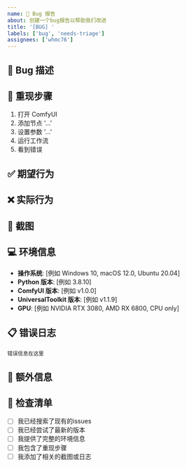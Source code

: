 ```yaml
---
name: 🐛 Bug 报告
about: 创建一个bug报告以帮助我们改进
title: '[BUG] '
labels: ['bug', 'needs-triage']
assignees: ['whmc76']
---
```


## 🐛 Bug 描述
<!-- 请简要描述这个bug -->

## 🔄 重现步骤
<!-- 重现这个bug的步骤： -->
1. 打开 ComfyUI
2. 添加节点 '...'
3. 设置参数 '...'
4. 运行工作流
5. 看到错误

## ✅ 期望行为
<!-- 请描述您期望发生的事情 -->

## ❌ 实际行为
<!-- 请描述实际发生的事情 -->

## 📸 截图
<!-- 如果适用，请添加截图以帮助解释您的问题 -->

## 💻 环境信息
- **操作系统**: [例如 Windows 10, macOS 12.0, Ubuntu 20.04]
- **Python 版本**: [例如 3.8.10]
- **ComfyUI 版本**: [例如 v1.0.0]
- **UniversalToolkit 版本**: [例如 v1.1.9]
- **GPU**: [例如 NVIDIA RTX 3080, AMD RX 6800, CPU only]

## 📋 错误日志
<!-- 请粘贴完整的错误日志 -->
```
错误信息在这里
```

## 🔧 额外信息
<!-- 添加关于这个问题的任何其他上下文 -->

## 📝 检查清单
- [ ] 我已经搜索了现有的issues
- [ ] 我已经尝试了最新的版本
- [ ] 我提供了完整的环境信息
- [ ] 我包含了重现步骤
- [ ] 我添加了相关的截图或日志 